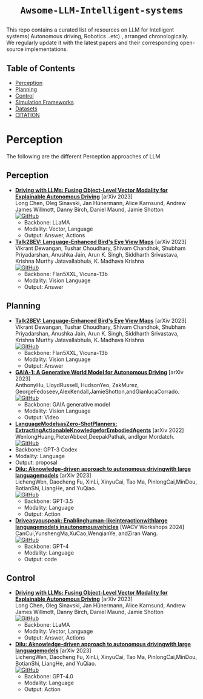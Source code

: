 # <p align=center>`Awsome-LLM-Intelligent-systems`<br>
This repo contains a curated list of resources on LLM for Intelligent systems( Autonomous driving, Robotics ..etc) , arranged chronologically. We regularly update it with the latest papers and their corresponding open-source implementations.

## Table of Contents

- [Perception](#LEARNING-APPROACHES)
- [Planning](#EXPLAINABILITY)
- [Control](#EVALUATION)
- [Simulation Frameworks](#SAFETY)
- [Datasets](#Large-Language-Models-in-autonomous-driving)
- [CITATION](#Citation)

# Perception
The following are the different Perception approaches of LLM 

## Perception

- [**Driving with LLMs: Fusing Object-Level Vector Modality for Explainable Autonomous Driving**](https://browse.arxiv.org/abs/2310.01957) [arXiv 2023] <br> Long Chen, Oleg Sinavski, Jan Hünermann, Alice Karnsund, Andrew James Willmott, Danny Birch, Daniel Maund, Jamie Shotton <br> [![GitHub](https://img.shields.io/badge/github-%23121011.svg?style=for-the-badge&logo=github&logoColor=white)](https://github.com/wayveai/Driving-with-LLMs)
  - Backbone: LLaMA
  - Modality: Vector, Language
  - Output: Answer, Actions
- [**Talk2BEV: Language-Enhanced Bird's Eye View Maps**](https://arxiv.org/abs/2310.02251) [arXiv 2023] <br> Vikrant Dewangan, Tushar Choudhary, Shivam Chandhok, Shubham Priyadarshan, Anushka Jain, Arun K. Singh, Siddharth Srivastava, Krishna Murthy Jatavallabhula, K. Madhava Krishna <br> [![GitHub](https://img.shields.io/badge/github-%23121011.svg?style=for-the-badge&logo=github&logoColor=white)](https://github.com/llmbev/talk2bev)
  - Backbone: Flan5XXL, Vicuna-13b
  - Modality: Vision Language
  - Output: Answer


## Planning
- [**Talk2BEV: Language-Enhanced Bird's Eye View Maps**](https://arxiv.org/abs/2310.02251) [arXiv 2023] <br> Vikrant Dewangan, Tushar Choudhary, Shivam Chandhok, Shubham Priyadarshan, Anushka Jain, Arun K. Singh, Siddharth Srivastava, Krishna Murthy Jatavallabhula, K. Madhava Krishna <br> [![GitHub](https://img.shields.io/badge/github-%23121011.svg?style=for-the-badge&logo=github&logoColor=white)](https://github.com/llmbev/talk2bev)
  - Backbone: Flan5XXL, Vicuna-13b
  - Modality: Vision Language
  - Output: Answer
- [**GAIA-1: A Generative World Model for Autonomous Driving**](https://arxiv.org/abs/2309.17080) [arXiv 2023] <br> AnthonyHu, LloydRussell, HudsonYeo, ZakMurez, GeorgeFedoseev,AlexKendall,JamieShotton,andGianlucaCorrado. <br> [![GitHub](https://img.shields.io/badge/github-%23121011.svg?style=for-the-badge&logo=github&logoColor=white)](https://github.com/taesiri/ArXivQA/blob/main/papers/2309.17080.md)
  - Backbone: GAIA generative model
  - Modality: Vision Language
  - Output: Video
 - [**LanguageModelsasZero-ShotPlanners: ExtractingActionableKnowledgeforEmbodiedAgents**](https://arxiv.org/abs/2201.07207) [arXiv 2022] <br> WenlongHuang,PieterAbbeel,DeepakPathak, andIgor Mordatch. <br> [![GitHub](https://img.shields.io/badge/github-%23121011.svg?style=for-the-badge&logo=github&logoColor=white)](https://github.com/huangwl18/language-planner)
  - Backbone: GPT-3 Codex
  - Modality: Language
  - Output: proposal
- [**Dilu: Aknowledge-driven approach to autonomous drivingwith large languagemodels**](https://arxiv.org/abs/2309.16292) [arXiv 2023] <br> LichengWen, Daocheng Fu, XinLi, XinyuCai, Tao Ma, PinlongCai,MinDou, BotianShi, LiangHe, and YuQiao. <br> [![GitHub](https://img.shields.io/badge/github-%23121011.svg?style=for-the-badge&logo=github&logoColor=white)](https://github.com/PJLab-ADG/DiLu)
  - Backbone: GPT-3.5
  - Modality: Language
  - Output: Action
- [**Driveasyouspeak: Enablinghuman-likeinteractionwithlarge languagemodels inautonomousvehicles**](https://openaccess.thecvf.com/content/WACV2024W/LLVM-AD/html/Cui_Drive_As_You_Speak_Enabling_Human-Like_Interaction_With_Large_Language_WACVW_2024_paper.html) [WACV Workshops 2024] <br> CanCui,YunshengMa,XuCao,WenqianYe, andZiran Wang. <br> [![GitHub](https://img.shields.io/badge/github-%23121011.svg?style=for-the-badge&logo=github&logoColor=white)](https://github.com/PJLab-ADG/DiLu)
  - Backbone: GPT-4
  - Modality: Language
  - Output: code

## Control

- [**Driving with LLMs: Fusing Object-Level Vector Modality for Explainable Autonomous Driving**](https://browse.arxiv.org/abs/2310.01957) [arXiv 2023] <br> Long Chen, Oleg Sinavski, Jan Hünermann, Alice Karnsund, Andrew James Willmott, Danny Birch, Daniel Maund, Jamie Shotton <br> [![GitHub](https://img.shields.io/badge/github-%23121011.svg?style=for-the-badge&logo=github&logoColor=white)](https://github.com/wayveai/Driving-with-LLMs)
  - Backbone: LLaMA
  - Modality: Vector, Language
  - Output: Answer, Actions
- [**Dilu: Aknowledge-driven approach to autonomous drivingwith large languagemodels**](https://arxiv.org/abs/2309.16292) [arXiv 2023] <br> LichengWen, Daocheng Fu, XinLi, XinyuCai, Tao Ma, PinlongCai,MinDou, BotianShi, LiangHe, and YuQiao. <br> [![GitHub](https://img.shields.io/badge/github-%23121011.svg?style=for-the-badge&logo=github&logoColor=white)](https://github.com/PJLab-ADG/DiLu)
  - Backbone: GPT-4.0
  - Modality: Language
  - Output: Action
